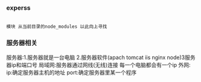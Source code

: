 ### experss

```

模块 从当前目录的node_modules 以此向上寻找

```



### 服务器相关

服务器:1.服务器就是一台电脑 2.服务器软件(apach tomcat iis nginx node)3服务器ip和端口号
局域网:服务器通过网线(无线)连接 每一个电脑都会有一个ip
外网:
ip:确定服务器主机的地址
port:确定服务器里某一个程序



